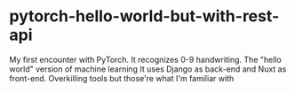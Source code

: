 # pytorch-hello-world-but-with-rest-api

My first encounter with PyTorch. It recognizes 0-9 handwriting. The "hello world" version of machine learning
It uses Django as back-end and Nuxt as front-end. Overkilling tools but those're what I'm familiar with
